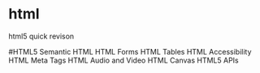 # html
html5 quick revison

#HTML5
Semantic HTML
HTML Forms
HTML Tables
HTML Accessibility
HTML Meta Tags
HTML Audio and Video
HTML Canvas
HTML5 APIs
